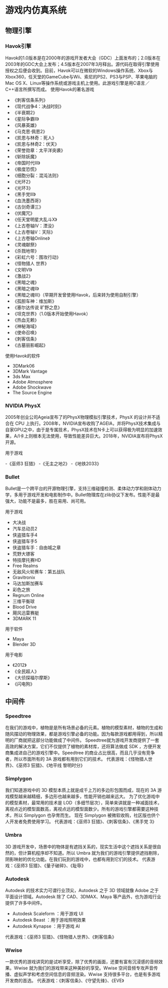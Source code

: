 # 游戏内仿真系统

## 物理引擎

### Havok引擎

Havok的1.0版本是在2000年的游戏开发者大会（GDC）上面发布的；2.0版本在2003年的GDC大会上发布；4.5版本在2007年3月释出。源代码在取得引擎使用授权之后便会收到。目前，Havok可以在微软的Windows操作系统、Xbox与Xbox360，任天堂的GameCube与Wii、索尼的PS2、PS3与PSP、苹果电脑的Mac OS X、Linux等操作系统或游戏主机上使用。此游戏引擎是用C语言／C++语言所撰写而成。
使用Havok的著名游戏

- 《刺客信条系列》
- 《现代战争4：决战时刻》
- 《半衰期2》
- 《星际争霸II》
- 《风暴英雄》
- 《马克思·佩恩2》
- 《凯恩与林奇：死人》
- 《凯恩与林奇2：伏天》
- 《荣誉勋章：太平洋突袭》
- 《斩除妖魔》
- 《帝国时代III》
- 《极度恐慌》
- 《细胞分裂：混沌法则》
- 《光环2》
- 《光环3》
- 《黑手党III》
- 《血洗墨西哥》
- 《古剑奇谭三》
- 《伏魔咒》
- 《任天堂明星大乱斗X》
- 《上古卷轴IV：湮没》
- 《上古卷轴V：天际》
- 《上古卷轴Online》
- 《灵魂献祭》
- 《杀戮地带》
- 《彩虹六号：围攻行动》
- 《怪物猎人 世界》
- 《文明VI》
- 《激战2》
- 《黑暗之魂》
- 《黑暗之魂II》
- 《黑暗之魂III》（早期开发曾使用Havok，后来转为使用自制引擎）
- 《孤胆车神：维加斯》
- 《塞尔达传说 旷野之息》
- 《坦克世界》（1.0版本开始使用Havok）
- 《热血无赖》
- 《神秘海域》
- 《使命召唤》
- 《刺客信条》
- 《古墓丽影崛起》

使用Havok的软件

- 3DMark06
- 3DMark Vantage
- 3ds Max
- Adobe Atmosphere
- Adobe Shockwave
- The Source Engine

### NVIDIA PhysX

2005年创业公司Ageia宣布了的PhysX物理模拟引擎技术，PhysX 的设计并不适合在 CPU 上执行。2008年，NVIDIA宣布收购了AGEIA，并将PhysX技术集成与自家GPU之中，由于是专属技术，PhysX技术在N卡上可以获得极为明显的加速效果，A/I卡上则根本无法使用，导致性能差异巨大。2018年，NVIDIA宣布将PhysX开源。

用于游戏

-《巫师3 狂猎》
-《无主之地2》
-《地铁2033》

### Bullet

Bullet是一个跨平台的开源物理引擎，支持三维碰撞检测、柔体动力学和刚体动力学，多用于游戏开发和电影制作中。Bullet物理库在zlib协议下发布。性能不是最强大，功能不是最多，胜在易用、尚可用。

用于游戏

- 大决战
- 汽车总动员2
- 侠盗猎车手4
- 侠盗猎车手5
- 侠盗猎车手：自由城之章
- 荒野大镖客
- 特技摩托赛HD
- Free Realms
- 无敌风火轮赛车：第五战队
- Gravitronix
- 马达加斯加赛车
- 彩色之旅
- Regnum Online
- 三维平衡球
- Blood Drive
- 飓风迅雷赛艇
- 3DMARK 11

用于软件

- Maya
- Blender 3D
  
用于电影

- 《2012》
- 《全民超人》
- 《大侦探福尔摩斯》
- 《闪电狗》

## 中间件

### Speedtree

在我们的游戏中，植物是是所有场景必备的元素。植物的模型素材，植物的生成和随风摆动的物理效果，都是游戏引擎必备的功能。因为每款游戏都用得到，所以精明的厂商就把这部分功能做成了中间件。
Speedtree就为游戏开发商提供了一套高效的解决方案，它们不仅提供了植物的素材库，还将算法做成 SDK ，方便开发商集成进自己的游戏引擎中。Speedtree 的商业占比很高，而且几乎没有竞争者，所以市面所有的 3A 游戏都有用到它们的技术。
代表游戏：《怪物猎人世界》、《巫师3 狂猎》、《地平线 黎明时分》

### Simplygon

我们知道游戏中的 3D 模型本质上就是成千上万的多边形包围而成，现在的 3A 游戏模型越来越精细，多边形也越来越多，性能开销也越来远大。
为了优化游戏中的模型素材，最常用的技术是 LOD（多细节层次），简单来讲就是一种减面技术，离视点近的模型面数高，离视点远的模型面数少。所有的游戏引擎都需要这种技术，所以 Simplygon 也孕育而生。
现在 Simplygon 被微软收购，社区版也供个人开发者免费使用学习。
代表游戏：《巫师3 狂猎》、《刺客信条》、《黑手党 3》

### Umbra

3D 游戏开发中，场景中的物体是有遮挡关系的，现实生活中这个遮挡关系是很自然的，但计算机程序却不知道。所以 Umbra 就为我们的游戏引擎提供遮挡剔除，阴影映射的优化功能。在我们玩到的游戏中，也都有用到它们的技术。
代表游戏：《巫师3 狂猎》、《量子破碎》、《耻辱》

### Autodesk

Autodesk 的技术实力可谓行业顶尖，Autodesk 之于 3D 领域就像 Adobe 之于平面设计领域。Autodesk 除了 CAD、3DMAX、Maya 等产品外，也为游戏行业提供了许多中间件。

- Autodesk Scaleform ：用于游戏 UI
- Autodesk Beast ：用于游戏照明效果
- Autodesk Kynapse ：用于游戏 AI

代表游戏：《巫师3 狂猎》、《怪物猎人世界》、《刺客信条》

### Wwise

一款优秀的游戏讲究的是试听享受，除了优秀的画面，还要有富有沉浸感的音频效果。Wwise 就为我们的游戏带来这种美妙的享受。Wwise 空间音频专攻声音传播、虚拟声学和考虑空间信息的音频渲染。Wwise 支持很多平台，也是有多游戏开发商的首选。
代表游戏：《刺客信条》、《守望先锋》、《EVE》

